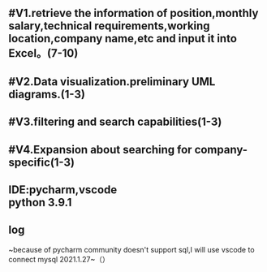 #V1.retrieve the information of position,monthly salary,technical requirements,working location,company name,etc and input it into Excel。(7-10)
-
#V2.Data visualization.preliminary UML diagrams.(1-3)
-
#V3.filtering and search capabilities(1-3)
-
#V4.Expansion about searching for company-specific(1-3)
---------------------------------------------------------------
IDE:pycharm,vscode<br>
python 3.9.1
---------------------------------------------------------------
log 
---------------------------------------------------------------
~because of pycharm community doesn't support sql,I will use vscode to connect mysql 2021.1.27~（）
